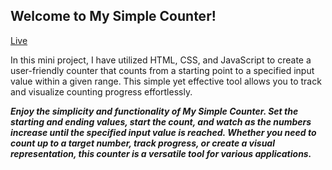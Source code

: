 ## Welcome to My Simple Counter!

[Live]( https://pureshwargonekar.github.io/Counter/)

In this mini project, I have utilized HTML, CSS, and JavaScript to create a user-friendly counter that counts from a starting point to a specified input value within a given range. This simple yet effective tool allows you to track and visualize counting progress effortlessly.


***Enjoy the simplicity and functionality of My Simple Counter. Set the starting and ending values, start the count, and watch as the numbers increase until the specified input value is reached. Whether you need to count up to a target number, track progress, or create a visual representation, this counter is a versatile tool for various applications.***
